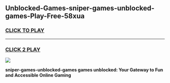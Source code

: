 
## Unblocked-Games-sniper-games-unblocked-games-Play-Free-58xua
<h3>
<a href="https://premium76.site?title=sniper-games-unblocked-games&ref=09A">CLICK TO PLAY</a></h3>
<hr>

<h3>
<a href="https://premium76.site?title=sniper-games-unblocked-games&ref=09A">CLICK 2 PLAY</a>
  
</h3>

<a href="https://premium76.site?title=sniper-games-unblocked-games&ref=09A"><img src="https://clearcache.store/games.png"></a>


**sniper-games-unblocked-games games unblocked: Your Gateway to Fun and Accessible Online Gaming**
